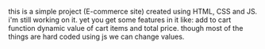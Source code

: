 this is a simple project (E-commerce site) created using HTML, CSS and JS.
i'm still working on it.
yet you get some features in it like:
add to cart function
dynamic value of cart items and total price.
though most of the things are hard coded using js we can change values.
